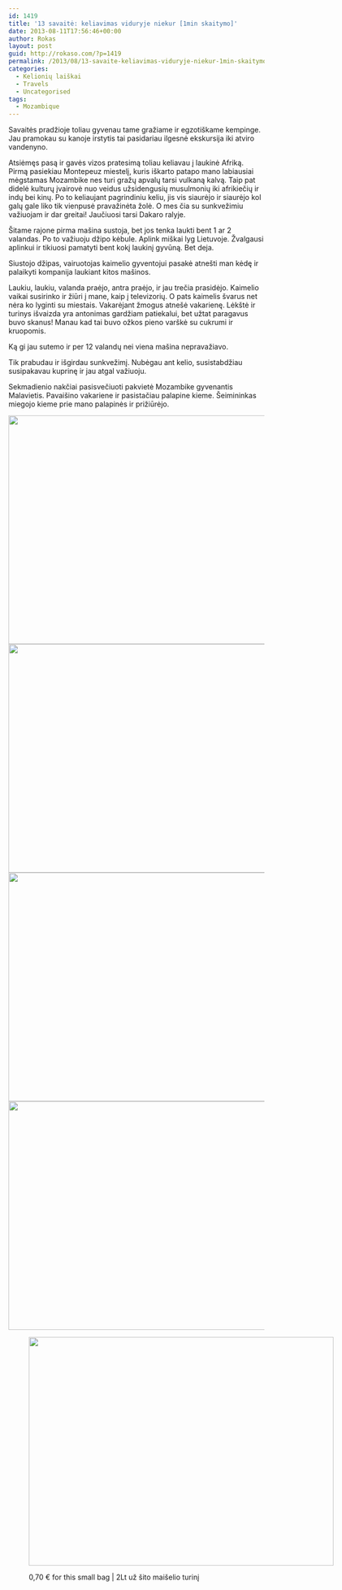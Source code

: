 ```yaml
---
id: 1419
title: '13 savaitė: keliavimas viduryje niekur [1min skaitymo]'
date: 2013-08-11T17:56:46+00:00
author: Rokas
layout: post
guid: http://rokaso.com/?p=1419
permalink: /2013/08/13-savaite-keliavimas-viduryje-niekur-1min-skaitymo/
categories:
  - Kelionių laiškai
  - Travels
  - Uncategorised
tags:
  - Mozambique
---
```

Savaitės pradžioje toliau gyvenau tame gražiame ir egzotiškame kempinge. Jau pramokau su kanoje irstytis tai pasidariau ilgesnė ekskursija iki atviro vandenyno.

Atsiėmęs pasą ir gavės vizos pratesimą toliau keliavau į laukinė Afriką. Pirmą pasiekiau Montepeuz miestelį, kuris iškarto patapo mano labiausiai mėgstamas Mozambike nes turi gražų apvalų tarsi vulkaną kalvą. Taip pat didelė kulturų įvairovė nuo veidus užsidengusių musulmonių iki afrikiečių ir indų bei kinų. Po to keliaujant pagrindiniu keliu, jis vis siaurėjo ir siaurėjo kol galų gale liko tik vienpusė pravažinėta žolė. O mes čia su sunkvežimiu važiuojam ir dar greitai! Jaučiuosi tarsi Dakaro ralyje.

Šitame rajone pirma mašina sustoja, bet jos tenka laukti bent 1 ar 2 valandas. Po to važiuoju džipo kėbule. Aplink miškai lyg Lietuvoje. Žvalgausi aplinkui ir tikiuosi pamatyti bent kokį laukinį gyvūną. Bet deja.

Siustojo džipas, vairuotojas kaimelio gyventojui pasakė atnešti man kėdę ir palaikyti kompanija laukiant kitos mašinos.

Laukiu, laukiu, valanda praėjo, antra praėjo, ir jau trečia prasidėjo. Kaimelio vaikai susirinko ir žiūri į mane, kaip į televizorių. O pats kaimelis švarus net nėra ko lyginti su miestais. Vakarėjant žmogus atnešė vakarienę. Lėkštė ir turinys išvaizda yra antonimas gardžiam patiekalui, bet užtat paragavus buvo skanus! Manau kad tai buvo ožkos pieno varškė su cukrumi ir kruopomis.

Ką gi jau sutemo ir per 12 valandų nei viena mašina nepravažiavo.

Tik prabudau ir išgirdau sunkvežimį. Nubėgau ant kelio, susistabdžiau susipakavau kuprinę ir jau atgal važiuoju.

Sekmadienio nakčiai pasisvečiuoti pakvietė Mozambike gyvenantis Malavietis. Pavaišino vakariene ir pasistačiau palapine kieme. Šeimininkas miegojo kieme prie mano palapinės ir prižiūrėjo.

[<img class="alignnone size-medium wp-image-1527" src="http://rokaso.com/wp-content/uploads/2013/08/20130806_IMG003-600x450.jpg" alt="" width="600" height="450" srcset="http://rokaso.com/wp-content/uploads/2013/08/20130806_IMG003-600x450.jpg 600w, http://rokaso.com/wp-content/uploads/2013/08/20130806_IMG003-800x600.jpg 800w, http://rokaso.com/wp-content/uploads/2013/08/20130806_IMG003-370x278.jpg 370w, http://rokaso.com/wp-content/uploads/2013/08/20130806_IMG003-1040x781.jpg 1040w, http://rokaso.com/wp-content/uploads/2013/08/20130806_IMG003-768x576.jpg 768w, http://rokaso.com/wp-content/uploads/2013/08/20130806_IMG003-1200x901.jpg 1200w" sizes="(max-width: 600px) 100vw, 600px" />](http://rokaso.com/wp-content/uploads/2013/08/20130806_IMG003.jpg) [<img class="alignnone size-medium wp-image-1528" src="http://rokaso.com/wp-content/uploads/2013/08/20130808_IMG007-600x450.jpg" alt="" width="600" height="450" srcset="http://rokaso.com/wp-content/uploads/2013/08/20130808_IMG007-600x450.jpg 600w, http://rokaso.com/wp-content/uploads/2013/08/20130808_IMG007-800x600.jpg 800w, http://rokaso.com/wp-content/uploads/2013/08/20130808_IMG007-370x278.jpg 370w, http://rokaso.com/wp-content/uploads/2013/08/20130808_IMG007-1040x781.jpg 1040w, http://rokaso.com/wp-content/uploads/2013/08/20130808_IMG007-768x576.jpg 768w, http://rokaso.com/wp-content/uploads/2013/08/20130808_IMG007-1200x901.jpg 1200w" sizes="(max-width: 600px) 100vw, 600px" />](http://rokaso.com/wp-content/uploads/2013/08/20130808_IMG007.jpg) [<img class="alignnone size-medium wp-image-1529" src="http://rokaso.com/wp-content/uploads/2013/08/20130809_IMG009-600x450.jpg" alt="" width="600" height="450" srcset="http://rokaso.com/wp-content/uploads/2013/08/20130809_IMG009-600x450.jpg 600w, http://rokaso.com/wp-content/uploads/2013/08/20130809_IMG009-800x600.jpg 800w, http://rokaso.com/wp-content/uploads/2013/08/20130809_IMG009-370x278.jpg 370w, http://rokaso.com/wp-content/uploads/2013/08/20130809_IMG009-1040x781.jpg 1040w, http://rokaso.com/wp-content/uploads/2013/08/20130809_IMG009-768x576.jpg 768w, http://rokaso.com/wp-content/uploads/2013/08/20130809_IMG009-1200x901.jpg 1200w" sizes="(max-width: 600px) 100vw, 600px" />](http://rokaso.com/wp-content/uploads/2013/08/20130809_IMG009.jpg) [<img class="alignnone size-medium wp-image-1530" src="http://rokaso.com/wp-content/uploads/2013/08/20130811_IMG002-600x450.jpg" alt="" width="600" height="450" srcset="http://rokaso.com/wp-content/uploads/2013/08/20130811_IMG002-600x450.jpg 600w, http://rokaso.com/wp-content/uploads/2013/08/20130811_IMG002-800x600.jpg 800w, http://rokaso.com/wp-content/uploads/2013/08/20130811_IMG002-370x278.jpg 370w, http://rokaso.com/wp-content/uploads/2013/08/20130811_IMG002-1040x781.jpg 1040w, http://rokaso.com/wp-content/uploads/2013/08/20130811_IMG002-768x576.jpg 768w, http://rokaso.com/wp-content/uploads/2013/08/20130811_IMG002-1200x901.jpg 1200w" sizes="(max-width: 600px) 100vw, 600px" />](http://rokaso.com/wp-content/uploads/2013/08/20130811_IMG002.jpg)<figure id="attachment_1531" aria-describedby="caption-attachment-1531" style="width: 600px" class="wp-caption alignnone">

[<img class="size-medium wp-image-1531" src="http://rokaso.com/wp-content/uploads/2013/08/20130811_IMG005-600x450.jpg" alt="" width="600" height="450" srcset="http://rokaso.com/wp-content/uploads/2013/08/20130811_IMG005-600x450.jpg 600w, http://rokaso.com/wp-content/uploads/2013/08/20130811_IMG005-800x600.jpg 800w, http://rokaso.com/wp-content/uploads/2013/08/20130811_IMG005-370x278.jpg 370w, http://rokaso.com/wp-content/uploads/2013/08/20130811_IMG005-1040x781.jpg 1040w, http://rokaso.com/wp-content/uploads/2013/08/20130811_IMG005-768x576.jpg 768w, http://rokaso.com/wp-content/uploads/2013/08/20130811_IMG005-1200x901.jpg 1200w" sizes="(max-width: 600px) 100vw, 600px" />](http://rokaso.com/wp-content/uploads/2013/08/20130811_IMG005.jpg)<figcaption id="caption-attachment-1531" class="wp-caption-text">0,70 € for this small bag | 2Lt už šito maišelio turinį</figcaption></figure>
